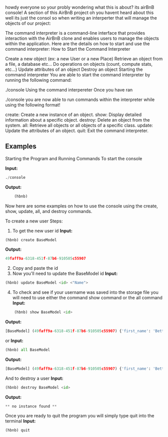 howdy everyone so your probly wondering what this is about? its airBnB console! A section of this AirBnB project oh you havent heard about this well its just the consol so when writing an interperter that will manage the objects of our project:

The command interpreter is a command-line interface that provides interaction with the AirBnB clone and enables users to manage the objects within the application. Here are the details on how to start and use the command interpreter: How to Start the Command Interpreter

Create a new object (ex: a new User or a new Place) Retrieve an object from a file, a database etc… Do operations on objects (count, compute stats, etc…) Update attributes of an object Destroy an object Starting the command interpreter You are able to start the command interpreter by running the following command:

./console Using the command interpereter Once you have ran

./console you are now able to run commands within the interpreter while using the following format!

create: Create a new instance of an object.
show: Display detailed information about a specific object.
destroy: Delete an object from the system.
all: Retrieve all objects or all objects of a specific class.
update: Update the attributes of an object.
quit: Exit the command interpreter.

## Examples

Starting the Program and Running Commands
To start the console

**Input:**
```python
./console
```
**Output:**
```python
	(hbnb)
```

Now here are some examples on how to use the console using the create, show, update, all, and destroy commands.

To create a new user
Steps:
1) To get the new user id
**Input:**
```python
(hbnb) create BaseModel
```
**Output:**
```python
49faff9a-6318-451f-87b6-910505c55907
```
2) Copy and paste the id
3) Now you'll need to update the BaseModel id
**Input:**
```python
(hbnb) update BaseModel <id> <"Name">
```
4) To check and see if your username was saved into the storage file you will
need to use either the command show command or the all command
**Input:**
```python
	(hbnb) show BaseModel <id>
```
**Output:**
```python
[BaseModel] (49faff9a-6318-451f-87b6-910505c55907) {'first_name': 'Betty', 'id': '49faff9a-6318-451f-87b6-910505c55907', 'created_at': datetime.datetime(2017, 10, 2, 3, 10, 25, 903293), 'updated_at': datetime.datetime(2017, 10, 2, 3, 11, 3, 49401)}
```
or
**Input:**
```python
(hbnb) all BaseModel
```
**Output:**
```python
[BaseModel] (49faff9a-6318-451f-87b6-910505c55907) {'first_name': 'Betty', 'id': '49faff9a-6318-451f-87b6-910505c55907', 'created_at': datetime.datetime(2017, 10, 2, 3, 10, 25, 903293), 'updated_at': datetime.datetime(2017, 10, 2, 3, 11, 3, 49401)}
```
And to destroy a user
**Input:**
```python
(hbnb) destroy BaseModel <id> 
```
**Output:**
```python
** no instance found **
```
Once you are ready to quit the program you will simply type quit into the terminal
**Input:**
```python
(hbnb) quit
```
